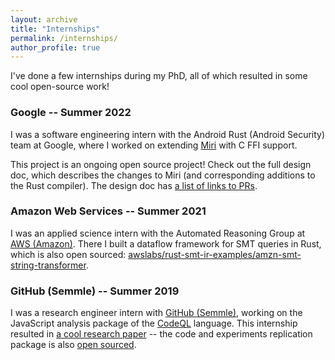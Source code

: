 ```yaml
---
layout: archive
title: "Internships"
permalink: /internships/
author_profile: true
---
```


I've done a few internships during my PhD, all of which resulted in some cool open-source work!

### Google -- Summer 2022 

I was a software engineering intern with the Android Rust (Android Security) team at Google, where I worked on extending [Miri](https://github.com/rust-lang/miri) with C FFI support.

This project is an ongoing open source project! 
Check out the full design doc, which describes the changes to Miri (and corresponding additions to the Rust compiler).
The design doc has [a list of links to PRs](https://hackmd.io/eFY7Jyl6QGeGKQlJvBp6pw?view#Relevant-links).

### Amazon Web Services -- Summer 2021 

I was an applied science intern with the Automated Reasoning Group at [AWS (Amazon)](https://aws.amazon.com/).
There I built a dataflow framework for SMT queries in Rust, which is also open sourced: [awslabs/rust-smt-ir-examples/amzn-smt-string-transformer](https://github.com/awslabs/rust-smt-ir-examples/tree/main/amzn-smt-string-transformer).

### GitHub (Semmle) -- Summer 2019

I was a research engineer intern with [GitHub (Semmle)](https://semmle.com/), working on the JavaScript analysis package of the [CodeQL](https://securitylab.github.com/tools/codeql) language.
This internship resulted in [a cool research paper](https://emarteca.github.io/publications/tse22.pdf) -- the code and experiments replication package is also [open sourced](https://github.com/emarteca/JSEventAPIModelling).

